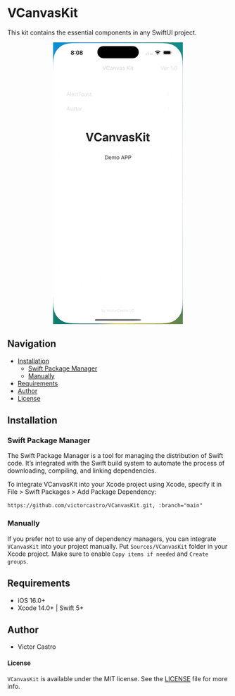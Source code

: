 # VCanvasKit

This kit contains the essential components in any SwiftUI project.

<p align="center">
   <img src="https://github.com/victorcastro/VCanvasKit/blob/main/.screenshots/VCanvasKit.gif"/>
</p>

## Navigation

- [Installation](#-installation)
    - [Swift Package Manager](#swift-package-manager)
    - [Manually](#manually)
 - [Requirements](#-requirements)
 - [Author](#-author)
 - [License](#-license)

## Installation

### Swift Package Manager
The Swift Package Manager is a tool for managing the distribution of Swift code. It’s integrated with the Swift build system to automate the process of downloading, compiling, and linking dependencies.

To integrate VCanvasKit into your Xcode project using Xcode, specify it in File > Swift Packages > Add Package Dependency:

```ogdl
https://github.com/victorcastro/VCanvasKit.git, :branch="main"
```

### Manually

If you prefer not to use any of dependency managers, you can integrate `VCanvasKit` into your project manually. Put `Sources/VCanvasKit` folder in your Xcode project. Make sure to enable `Copy items if needed` and `Create groups`.

## Requirements

- iOS 16.0+
- Xcode 14.0+ | Swift 5+


## Author
- Victor Castro <victorcastro>


#### License

`VCanvasKit` is available under the MIT license. See the [LICENSE](https://github.com/victorcastro/VCanvasKit/blob/main/LICENSE.md) file for more info.

